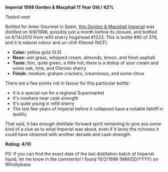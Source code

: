 **Imperial 1998 Gordon & Macphail 11 Year Old / 42%**

*Tasted neat*

Bottled for Amer Gourmet in Spain, [this Gordon & Macphail Imperial](https://www.whiskybase.com/whiskies/whisky/86419/imperial-1998-gm) was distilled on 9/9/1998, possibly just a month before its closure, and bottled on 6/14/2010 from refill sherry hogshead #1223.  This is bottle #90 of 378, and it is natural colour and un-chill-filtered (NCF).

* **Color:** yellow gold (0.5)
* **Nose:** wet grass, whipped cream, almonds, lemon, and fresh asphalt 
* **Taste:** thin, quite green, a little hot; there is a dollop of sour cream and some oak, lime, and Oloroso sherry
* **Finish:** medium; graham crackers, creaminess, and some citrus

There are a few points not in favour for this particular bottle:

* It is a special run for a regional Supermarket
* It's nowhere near cask strength
* It's quite young in refill sherry
* The last few years of Imperial before it collapsed have a notable falloff in quality

That said, it has enough distillate-forward spirit remaining to give you some kind of a clue as to what Imperial was about, even if it lacks the richness it could have obtained with another decade and cask-strength.

**Rating: 4/10**

PS: If you can find the exact date of the last distillation batch of Imperial liquid, let me know in the comments!  I found 10/2/1998 (MM/DD/YYYY) on Whiskybase.
